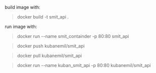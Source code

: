 build image with:
> docker build -t smit_api .

run image with:
> docker run --name smit_containder -p 80:80 smit_api

> docker push kubanemil/smit_api

>docker pull kubanemil/smit_api

>docker run --name kuban_smit_api -p 80:80 kubanemil/smit_api